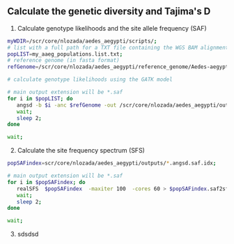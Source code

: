 
## Calculate the genetic diversity and Tajima's D

1) Calculate genotype likelihoods and the site allele frequency (SAF) 

```bash
myWDIR=/scr/core/nlozada/aedes_aegypti/scripts/;
# list with a full path for a TXT file containing the WGS BAM alignments of each inidividual in a population 
popLIST=my_aaeg_populations.list.txt;
# reference genome (in fasta format)
refGenome=/scr/core/nlozada/aedes_aegypti/reference_genome/Aedes-aegypti-LVP_AGWG_CHROMOSOMES.AaegL5_2.fasta;

# calculate genotype likelihoods using the GATK model

# main output extension will be *.saf
for i in $popLIST; do
   angsd -b $i -anc $refGenome -out /scr/core/nlozada/aedes_aegypti/outputs/$i.angsd -ref $refGenome -minMapQ 10 -minQ 10 -minInd 1 -doSaf 1 -GL 2 -nThreads 8;
   wait;
   sleep 2;
done

wait;
```

2) Calculate the site frequency spectrum (SFS)

```bash
popSAFindex=scr/core/nlozada/aedes_aegypti/outputs/*.angsd.saf.idx;

# main output extension will be *.saf
for i in $popSAFindex; do
   realSFS  $popSAFindex  -maxiter 100  -cores 60 > $popSAFindex.saf2sfs.txt 2>&1 | tee $popSAFindex.saf2sfs.stderr.log;
   wait;
   sleep 2;
done

wait;
```
  
3) sdsdsd 
